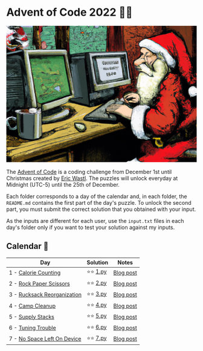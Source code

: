 # Advent of Code 2022 🎄🎅

![](cover.jpg)

The [Advent of Code](https://adventofcode.com) is a coding challenge from December 1st until Christmas created by [Eric Wastl](http://was.tl/). The puzzles will unlock everyday at Midnight (UTC-5) until the 25th of December.

Each folder corresponds to a day of the calendar and, in each folder, the `README.md` contains the first part of the day's puzzle. To unlock the second part, you must submit the correct solution that you obtained with your input.

As the inputs are different for each user, use the `input.txt` files in each day's folder only if you want to test your solution against my inputs.


## Calendar 📆

Day | Solution | Notes
--- | --- | ---
1 - [Calorie Counting](https://adventofcode.com/2022/day/1) | ⭐⭐ [1.py](/1/1.py) | <a href="https://edobld.me/day-1-calorie-counting/" target="_blank">Blog post</a>
2 - [Rock Paper Scissors](https://adventofcode.com/2022/day/2) |  ⭐⭐ [2.py](/2/2.py) | [Blog post](https://edobld.me/day-2-rock-paper-scissors/)
3 - [Rucksack Reorganization](https://adventofcode.com/2022/day/3) | ⭐⭐ [3.py](3/3.py) | [Blog post](https://edobld.me/day-3-rucksack-reorganization/)
4 - [Camp Cleanup](https://adventofcode.com/2022/day/4) | ⭐⭐ [4.py](/4/4.py) | [Blog post](https://edobld.me/day-4-camp-cleanup/)  
5 - [Supply Stacks](https://adventofcode.com/2022/day/5) | ⭐⭐ [5.py](/5/5.py) | [Blog post](https://edobld.me/day-5-supply-stacks/) 
6 - [Tuning Trouble](https://adventofcode.com/2022/day/6) | ⭐⭐ [6.py](/6/6.py) | [Blog post](https://edobld.me/day-6-tuning-trouble/)
7 - [No Space Left On Device](https://adventofcode.com/2022/day/7) | ⭐⭐ [7.py](/7/7.py) | [Blog post](https://edobld.me) 

